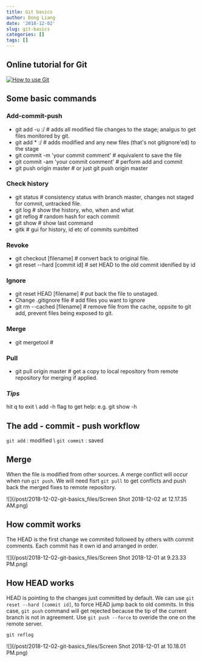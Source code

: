 ```yaml
---
title: Git basics
author: Dong Liang
date: '2018-12-02'
slug: git-basics
categories: []
tags: []
---
```



## Online tutorial for Git 
[![How to use Git](http://img.youtube.com/vi/DQUcmNO4diQ/0.jpg)](https://www.youtube.com/watch?v=DQUcmNO4diQ&list=PLeAngWE7pYE5lXCjbmg0C1hM-w0kPIFZA "How to use Git")


## Some basic commands

### Add-commit-push 
- git add -u :/ # adds all modified file changes to the stage; analgus to get files monitored by git. 
- git add * :/ # adds modified and any new files (that's not gitignore'ed) to the stage
- git commit -m 'your commit comment'   # equivalent to save the file
- git commit -am 'your commit comment'   # perform add and commit 
- git push origin master # or just git push origin master

### Check history
- git status # consistency status with branch master, changes not staged for commit, untracked file.
- git log # show the history, who, when and what 
- git reflog # random hash for each commit
- git show # show last command
- gitk # gui for history, id etc of commits sumbitted

### Revoke
- git checkout [filename] # convert back to original file.
- git reset --hard [commit id]  # set HEAD to the old commit idenified by id  

### Ignore
- git reset HEAD [filename] # put back the file to unstaged.
- Change .gitignore file  # add files you want to ignore
- git rm --cached [filename] # remove file from the cache, oppsite to git add, prevent files being exposed to git. 

### Merge
- git mergetool # 

### Pull
- git pull origin master # get a copy to local repository from remote repository for merging if applied.


### _Tips_   
hit q to exit \\
add -h flag to get help: e.g. git show -h


## The add - commit - push workflow
`git add` : modified \\
`git commit` : saved

## Merge 
When the file is modified from other sources. A merge conflict will occur when run `git push`. We will need fisrt `git pull` to get conflicts and push back the merged fixes to remote repository.  




![](/post/2018-12-02-git-basics_files/Screen Shot 2018-12-02 at 12.17.35 AM.png)

## How commit works
The HEAD is the first change we commited followed by others with commit comments. Each commit has it own id and arranged in order. 

![](/post/2018-12-02-git-basics_files/Screen Shot 2018-12-01 at 9.23.33 PM.png)

## How HEAD works
HEAD is pointing to the changes just committed by default. We can use `git reset --hard [commit id]`, to force HEAD jump back to old commits. In this case, `git push` command will get rejected because the tip of the current branch is not in agreement. Use `git push --force` to overide the one on the remote server. 

```
git reflog
```

![](/post/2018-12-02-git-basics_files/Screen Shot 2018-12-01 at 10.18.01 PM.png)


